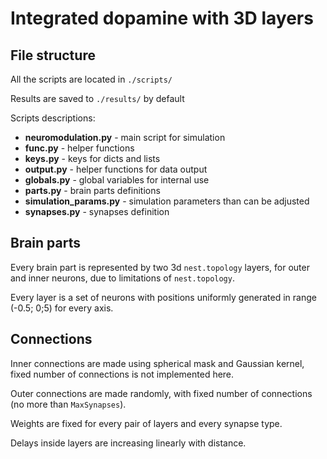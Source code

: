 # Integrated dopamine with 3D layers

## File structure
All the scripts are located in `./scripts/`

Results are saved to `./results/` by default

Scripts descriptions:
- **neuromodulation.py** - main script for simulation
- **func.py** - helper functions
- **keys.py** - keys for dicts and lists
- **output.py** - helper functions for data output
- **globals.py** - global variables for internal use
- **parts.py** - brain parts definitions
- **simulation_params.py** - simulation parameters than can be adjusted
- **synapses.py** - synapses definition


## Brain parts
Every brain part is represented by two 3d `nest.topology` layers,
for outer and inner neurons, due to limitations of `nest.topology`.

Every layer is a set of neurons with positions uniformly generated in range (-0.5; 0;5) for every axis.

## Connections
Inner connections are made using spherical mask and Gaussian kernel, fixed number of connections is not implemented here.

Outer connections are made randomly, with fixed number of connections (no more than `MaxSynapses`).

Weights are fixed for every pair of layers and every synapse type.

Delays inside layers are increasing linearly with distance.



